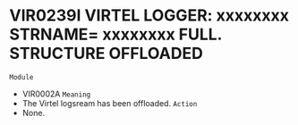 # VIR0239I VIRTEL LOGGER: xxxxxxxx STRNAME= xxxxxxxx FULL. STRUCTURE OFFLOADED
`Module`
- VIR0002A
`Meaning`
- The Virtel logsream has been offloaded.
`Action`
- None.
